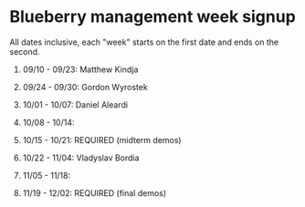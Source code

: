 # Blueberry management week signup

All dates inclusive, each "week" starts on the first date and ends on the second.

01. 09/10 - 09/23: Matthew Kindja

02. 09/24 - 09/30: Gordon Wyrostek

03. 10/01 - 10/07: Daniel Aleardi

04. 10/08 - 10/14: 

05. 10/15 - 10/21: REQUIRED (midterm demos)

06. 10/22 - 11/04: Vladyslav Bordia

07. 11/05 - 11/18: 

08. 11/19 - 12/02: REQUIRED (final demos)
